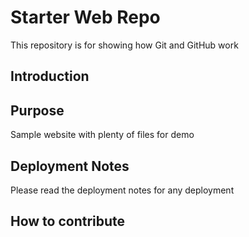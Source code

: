 # Starter Web Repo

This repository is for showing how Git and GitHub work

## Introduction


## Purpose

Sample website with plenty of files for demo

## Deployment Notes
Please read the deployment notes for any deployment

## How to contribute
